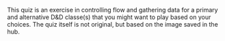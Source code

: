 This quiz is an exercise in controlling flow and gathering data for a primary and alternative D&D classe(s) that you might want to play based on your choices.
The quiz itself is not original, but based on the image saved in the hub.
